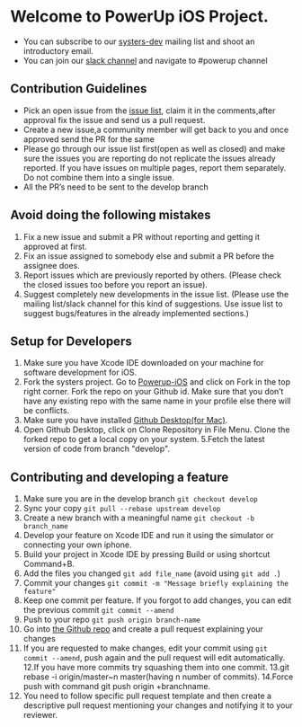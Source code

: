 # Welcome to PowerUp iOS Project.
* You can subscribe to our [systers-dev](http://systers.org/mailman/listinfo/systers-dev) mailing list and shoot an introductory email.
* You can join our [slack channel](http://systers.io/slack-systers-opensource/) and navigate to #powerup channel

## Contribution Guidelines
* Pick an open issue from the [issue list](https://github.com/systers/powerup-iOS/issues), claim it in the comments,after approval fix the issue and send us a pull request.
* Create a new issue,a community member will get back to you and once approved send the PR for the same
* Please go through our issue list first(open as well as closed) and make sure the issues you are reporting  do not replicate the issues already reported. If you have issues on multiple pages, report them separately. Do not combine them into a single issue.
* All the PR’s need to be sent to the develop branch

## Avoid doing the following mistakes
1. Fix a new issue and submit a PR without reporting and getting it approved at first.
2. Fix an issue assigned to somebody else and submit a PR before the assignee does.
3. Report issues which are previously reported by others. (Please check the closed issues too before you report an issue).
4. Suggest completely new developments in the issue list. (Please use the mailing list/slack channel for this kind of suggestions. Use issue list to suggest bugs/features in the already implemented sections.)

## Setup for Developers
1. Make sure you have Xcode IDE downloaded on your machine for software development for iOS.
2. Fork the systers project. Go to [Powerup-iOS](https://github.com/systers/powerup-iOS) and click on Fork in the top right corner. Fork the repo on your Github id. Make sure that you don’t have any existing repo with the same name in your profile else there will be conflicts.
3. Make sure you have installed [Github Desktop(for Mac)](https://desktop.github.com/).
4. Open Github Desktop, click on Clone Repository in File Menu. Clone the forked repo to get a local copy on your system.
5.Fetch the latest version of code from branch "develop".


## Contributing and developing a feature
1. Make sure you are in the develop branch `git checkout develop`
2. Sync your copy `git pull --rebase upstream develop`
3. Create a new branch with a meaningful name `git checkout -b branch_name`
4. Develop your feature on Xcode IDE  and run it using the simulator or connecting your own iphone.
5. Build your project in Xcode IDE by pressing Build or using shortcut Command+B.
6. Add the files you changed `git add file_name` (avoid using `git add .`)
7. Commit your changes `git commit -m "Message briefly explaining the feature"`
8. Keep one commit per feature. If you forgot to add changes, you can edit the previous commit `git commit --amend`
9. Push to your repo `git push origin branch-name`
10. Go into [the Github repo](https://github.com/systers/powerup-iOS/) and create a pull request explaining your changes
11. If you are requested to make changes, edit your commit using `git commit --amend`, push again and the pull request will edit automatically.
12.If you have more commits try squashing them into one commit.
13.git rebase -i origin/master~n master(having n number of commits).
14.Force push with command git push origin +branchname.
15. You need to follow specific pull request template and then create a descriptive pull request mentioning your changes and notifying it to your reviewer.
